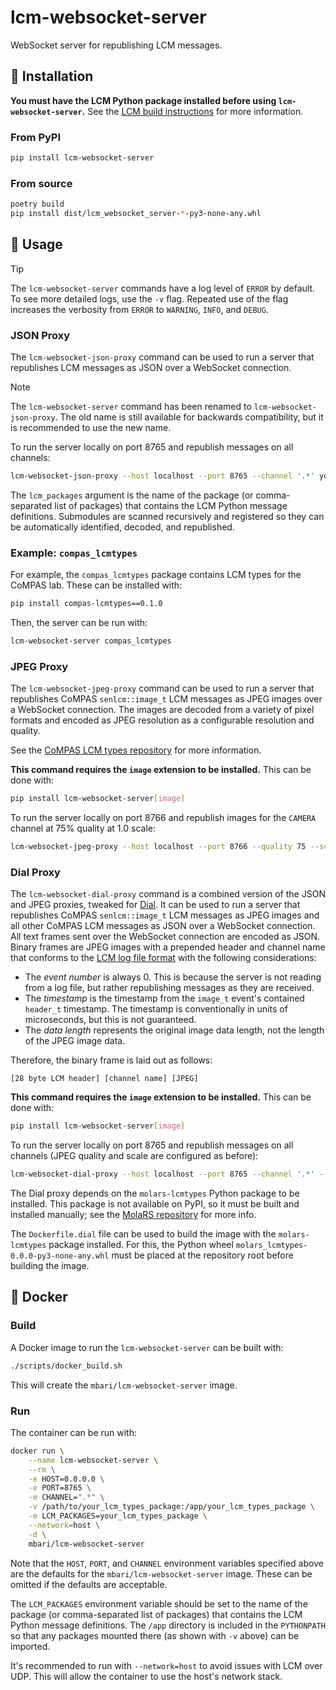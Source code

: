 # lcm-websocket-server

WebSocket server for republishing LCM messages.

## :hammer: Installation

**You must have the LCM Python package installed before using `lcm-websocket-server`.** See the [LCM build instructions](http://lcm-proj.github.io/lcm/content/build-instructions.html) for more information.

### From PyPI

```bash
pip install lcm-websocket-server
```

### From source

```bash
poetry build
pip install dist/lcm_websocket_server-*-py3-none-any.whl
```

## :rocket: Usage

> [!TIP]
> The `lcm-websocket-server` commands have a log level of `ERROR` by default. To see more detailed logs, use the `-v` flag. Repeated use of the flag increases the verbosity from `ERROR` to `WARNING`, `INFO`, and `DEBUG`.


### JSON Proxy

The `lcm-websocket-json-proxy` command can be used to run a server that republishes LCM messages as JSON over a WebSocket connection. 

> [!NOTE]
> The `lcm-websocket-server` command has been renamed to `lcm-websocket-json-proxy`. The old name is still available for backwards compatibility, but it is recommended to use the new name.

To run the server locally on port 8765 and republish messages on all channels:
```bash
lcm-websocket-json-proxy --host localhost --port 8765 --channel '.*' your_lcm_types_packages
```

The `lcm_packages` argument is the name of the package (or comma-separated list of packages) that contains the LCM Python message definitions. Submodules are scanned recursively and registered so they can be automatically identified, decoded, and republished. 

### Example: `compas_lcmtypes`

For example, the `compas_lcmtypes` package contains LCM types for the CoMPAS lab. These can be installed with:
```bash
pip install compas-lcmtypes==0.1.0
```

Then, the server can be run with:
```bash
lcm-websocket-server compas_lcmtypes
```

### JPEG Proxy

The `lcm-websocket-jpeg-proxy` command can be used to run a server that republishes CoMPAS `senlcm::image_t` LCM messages as JPEG images over a WebSocket connection. The images are decoded from a variety of pixel formats and encoded as JPEG resolution as a configurable resolution and quality.

See the [CoMPAS LCM types repository](https://bitbucket.org/compas-sw/compas_lcmtypes) for more information.

**This command requires the `image` extension to be installed.** This can be done with:
```bash
pip install lcm-websocket-server[image]
```

To run the server locally on port 8766 and republish images for the `CAMERA` channel at 75% quality at 1.0 scale:
```bash
lcm-websocket-jpeg-proxy --host localhost --port 8766 --quality 75 --scale 1.0 --channel CAMERA
```

### Dial Proxy

The `lcm-websocket-dial-proxy` command is a combined version of the JSON and JPEG proxies, tweaked for [Dial](https://github.com/mbari-org/dial). It can be used to run a server that republishes CoMPAS `senlcm::image_t` LCM messages as JPEG images and all other CoMPAS LCM messages as JSON over a WebSocket connection. All text frames sent over the WebSocket connection are encoded as JSON. Binary frames are JPEG images with a prepended header and channel name that conforms to the [LCM log file format](http://lcm-proj.github.io/lcm/content/log-file-format.html) with the following considerations:
- The *event number* is always 0. This is because the server is not reading from a log file, but rather republishing messages as they are received.
- The *timestamp* is the timestamp from the `image_t` event's contained `header_t` timestamp. The timestamp is conventionally in units of microseconds, but this is not guaranteed.
- The *data length* represents the original image data length, not the length of the JPEG image data.

Therefore, the binary frame is laid out as follows:
```
[28 byte LCM header] [channel name] [JPEG]
```

**This command requires the `image` extension to be installed.** This can be done with:
```bash
pip install lcm-websocket-server[image]
```

To run the server locally on port 8765 and republish messages on all channels (JPEG quality and scale are configured as before):
```bash
lcm-websocket-dial-proxy --host localhost --port 8765 --channel '.*' --quality 75 --scale 1.0
```

The Dial proxy depends on the `molars-lcmtypes` Python package to be installed. This package is not available on PyPI, so it must be built and installed manually; see the [MolaRS repository](https://github.com/CoMPASLab/molars/) for more info. 

The `Dockerfile.dial` file can be used to build the image with the `molars-lcmtypes` package installed. For this, the Python wheel `molars_lcmtypes-0.0.0-py3-none-any.whl` must be placed at the repository root before building the image.

## :whale: Docker

### Build

A Docker image to run the `lcm-websocket-server` can be built with:

```bash
./scripts/docker_build.sh
```

This will create the `mbari/lcm-websocket-server` image.

### Run

The container can be run with:

```bash
docker run \
    --name lcm-websocket-server \
    --rm \
    -e HOST=0.0.0.0 \
    -e PORT=8765 \
    -e CHANNEL=".*" \
    -v /path/to/your_lcm_types_package:/app/your_lcm_types_package \
    -e LCM_PACKAGES=your_lcm_types_package \
    --network=host \
    -d \
    mbari/lcm-websocket-server
```

Note that the `HOST`, `PORT`, and `CHANNEL` environment variables specified above are the defaults for the `mbari/lcm-websocket-server` image. These can be omitted if the defaults are acceptable.

The `LCM_PACKAGES` environment variable should be set to the name of the package (or comma-separated list of packages) that contains the LCM Python message definitions. The `/app` directory is included in the `PYTHONPATH` so that any packages mounted there (as shown with `-v` above) can be imported.

It's recommended to run with `--network=host` to avoid issues with LCM over UDP. This will allow the container to use the host's network stack.
